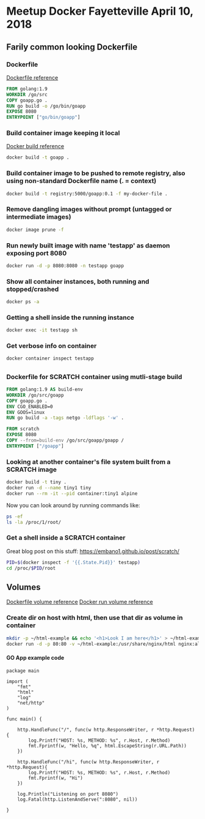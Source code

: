 # Meetup Docker Fayetteville April 10, 2018

## Farily common looking Dockerfile
### Dockerfile
[Dockerfile reference](https://docs.docker.com/engine/reference/builder/)
```dockerfile
FROM golang:1.9
WORKDIR /go/src
COPY goapp.go .
RUN go build -o /go/bin/goapp
EXPOSE 8080
ENTRYPOINT ["go/bin/goapp"]
```
### Build container image keeping it local
[Docker build reference](https://docs.docker.com/engine/reference/commandline/build/)
```bash
docker build -t goapp .
```
### Build container image to be pushed to remote registry, also using non-standard Dockerfile name (. = context)
```bash
docker build -t registry:5000/goapp:0.1 -f my-docker-file .
```
### Remove dangling images without prompt (untagged or intermediate images)
```bash
docker image prune -f
```
### Run newly built image with name 'testapp' as daemon exposing port 8080
```bash
docker run -d -p 8080:8080 -n testapp goapp
```
### Show all container instances, both running and stopped/crashed
```bash
docker ps -a
```
### Getting a shell inside the running instance
```bash
docker exec -it testapp sh
```
### Get verbose info on container
```bash
docker container inspect testapp
```
##
### Dockerfile for SCRATCH container using mutli-stage build
```dockerfile
FROM golang:1.9 AS build-env
WORKDIR /go/src/goapp
COPY goapp.go .
ENV CGO_ENABLED=0
ENV GOOS=linux
RUN go build -a -tags netgo -ldflags '-w' .

FROM scratch
EXPOSE 8080
COPY --from=build-env /go/src/goapp/goapp /
ENTRYPOINT ["/goapp"]
```
### Looking at another container's file system built from a SCRATCH image
```bash
docker build -t tiny .
docker run -d --name tiny1 tiny
docker run --rm -it --pid container:tiny1 alpine
```
Now you can look around by running commands like:
```bash
ps -ef
ls -la /proc/1/root/
```
### Get a shell inside a SCRATCH container
Great blog post on this stuff: https://embano1.github.io/post/scratch/
```bash
PID=$(docker inspect -f '{{.State.Pid}}' testapp)
cd /proc/$PID/root
```

## Volumes
[Dockerfile volume reference](https://docs.docker.com/engine/reference/builder/#volume)
[Docker run volume reference](https://docs.docker.com/engine/reference/run/#volume-shared-filesystems)
### Create dir on host with html, then use that dir as volume in container
```bash
mkdir -p ~/html-example && echo '<h1>Look I am here</h1>' > ~/html-example/index.html
docker run -d -p 80:80 -v ~/html-example:/usr/share/nginx/html nginx:alpine
```

#### GO App example code
```golang
package main

import (
    "fmt"
    "html"
    "log"
    "net/http"
)

func main() {

    http.HandleFunc("/", func(w http.ResponseWriter, r *http.Request) {
	    log.Printf("HOST: %s, METHOD: %s", r.Host, r.Method)
        fmt.Fprintf(w, "Hello, %q", html.EscapeString(r.URL.Path))
    })

    http.HandleFunc("/hi", func(w http.ResponseWriter, r *http.Request){
	    log.Printf("HOST: %s, METHOD: %s", r.Host, r.Method)
        fmt.Fprintf(w, "Hi")
    })

	log.Println("Listening on port 8080")
    log.Fatal(http.ListenAndServe(":8080", nil))

}
```